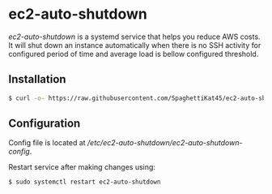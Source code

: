 # ec2-auto-shutdown

*ec2-auto-shutdown* is a systemd service that helps you reduce AWS costs. 
It will shut down an instance automatically when there is no SSH activity for configured period of time and average load is bellow configured threshold.

## Installation

```sh
$ curl -o- https://raw.githubusercontent.com/SpaghettiKat45/ec2-auto-shutdown/master/install.sh | sudo bash
```

## Configuration

Config file is located at */etc/ec2-auto-shutdown/ec2-auto-shutdown-config*.

Restart service after making changes using:
```sh
$ sudo systemctl restart ec2-auto-shutdown
```

